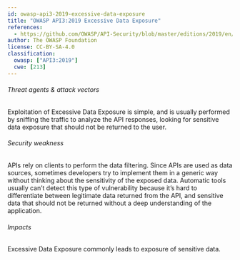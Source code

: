 ```yaml
---
id: owasp-api3-2019-excessive-data-exposure
title: "OWASP API3:2019 Excessive Data Exposure"
references:
  - https://github.com/OWASP/API-Security/blob/master/editions/2019/en/0xa3-excessive-data-exposure.md
author: The OWASP Foundation
license: CC-BY-SA-4.0
classification:
  owasp: ["API3:2019"]
  cwe: [213]
---
```


###### Threat agents & attack vectors

Exploitation of Excessive Data Exposure is simple, and is usually performed by sniffing
the traffic to analyze the API responses, looking for sensitive data exposure that
should not be returned to the user.

###### Security weakness

APIs rely on clients to perform the data filtering. Since APIs are used as data sources,
sometimes developers try to implement them in a generic way without thinking about the
sensitivity of the exposed data. Automatic tools usually can’t detect this type of
vulnerability because it’s hard to differentiate between legitimate data returned from
the API, and sensitive data that should not be returned without a deep understanding of
the application.

###### Impacts

Excessive Data Exposure commonly leads to exposure of sensitive data.

